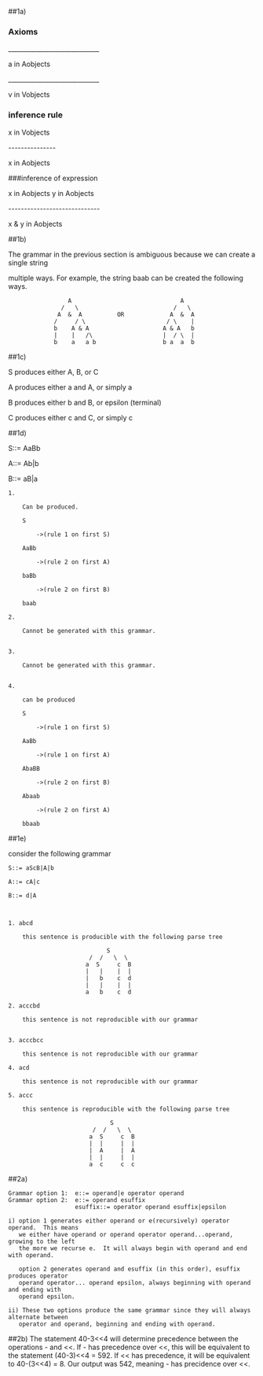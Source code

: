 ##1a)
                  
### Axioms 	


	
\_____________________________

a in Aobjects


\_____________________________

v in Vobjects




### inference rule   

x in Vobjects

\---------------

x in Aobjects



###inference of expression    

x in Aobjects   y in Aobjects

\-----------------------------

x & y in Aobjects


##1b)

The grammar in the previous section is ambiguous because we can create a single string

multiple ways.  For example, the string baab can be created the following ways.


					 A                               A
				   /   \                           /   \
                  A  &  A          OR             A  &  A
                 /     / \                       / \    |
                 b    A & A                     A & A   b
                 |    |   /\                    |  / \  |
                 b    a   a b                   b a  a  b 


##1c)

S produces either A, B, or C

A produces either a and A, or simply a

B produces either b and B, or epsilon (terminal)

C produces either c and C, or simply c


##1d)

S::= AaBb

A::= Ab|b

B::= aB|a

	1. 
		
		Can be produced.  
	
		S
		
			->(rule 1 on first S)
			
		AaBb
		
			->(rule 2 on first A)
			
		baBb
		
			->(rule 2 on first B)
			
		baab
	
	2. 
	
		Cannot be generated with this grammar.
	
	
	3. 
	
		Cannot be generated with this grammar.
	
	
	4.
	
		can be produced
		
		S
		
			->(rule 1 on first S)
			
		AaBb
		
			->(rule 1 on first A)
			
		AbaBB
		
			->(rule 2 on first B)
			
		Abaab
		
			->(rule 2 on first A)
			
		bbaab




##1e)

consider the following grammar

	
	S::= aScB|A|b
	
	A::= cA|c
	
	B::= d|A



	1. abcd
	
		this sentence is producible with the following parse tree
		
							    S
						   /  /   \  \
						  a  S     c  B
						  |   |    |  |
						  |   b    c  d
						  |   |    |  |
						  a   b    c  d
	
	2. acccbd
	
		this sentence is not reproducible with our grammar
		
		
	3. acccbcc
	
		this sentence is not reproducible with our grammar
		
	4. acd
		
		this sentence is not reproducible with our grammar
		
	5. accc
		
		this sentence is reproducible with the following parse tree
		
								 S
							/  /   \  \  
						   a  S     c  B
						   |  |     |  |
						   |  A     |  A
						   |  |     |  |
						   a  c     c  c



##2a)

	Grammar option 1:  e::= operand|e operator operand
	Grammar option 2:  e::= operand esuffix
					   esuffix::= operator operand esuffix|epsilon
					   
	i) option 1 generates either operand or e(recursively) operator operand.  This means
	   we either have operand or operand operator operand...operand, growing to the left 
	   the more we recurse e.  It will always begin with operand and end with operand.
	   
	   option 2 generates operand and esuffix (in this order), esuffix produces operator
	   operand operator... operand epsilon, always beginning with operand and ending with 
	   operand epsilon.
	   
    ii) These two options produce the same grammar since they will always alternate between
       operator and operand, beginning and ending with operand.  
       

##2b)
	The statement 40-3<<4 will determine precedence between the operations - and <<.  If -
	has precedence over <<, this will be equivalent to the statement (40-3)<<4 = 592.  If 
	<< has precedence, it will be equivalent to 40-(3<<4) = 8.  Our output was 542, meaning
	- has precidence over <<.
	
